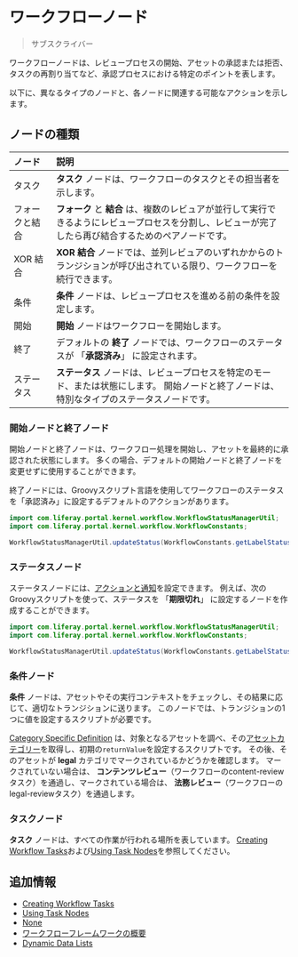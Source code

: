 # ワークフローノード

> サブスクライバー

ワークフローノードは、レビュープロセスの開始、アセットの承認または拒否、タスクの再割り当てなど、承認プロセスにおける特定のポイントを表します。

以下に、異なるタイプのノードと、各ノードに関連する可能なアクションを示します。

<a name="types-of-nodes" />

## ノードの種類

| ノード     | 説明                                                                        |
| :--- | :--- |
| タスク     | **タスク** ノードは、ワークフローのタスクとその担当者を示します。                                          |
| フォークと結合 | **フォーク** と **結合** は、複数のレビュアが並行して実行できるようにレビュープロセスを分割し、レビューが完了したら再び結合するためのペアノードです。 |
| XOR 結合  | **XOR 結合** ノードでは、並列レビュアのいずれかからのトランジションが呼び出されている限り、ワークフローを続行できます。             |
| 条件      | **条件** ノードは、レビュープロセスを進める前の条件を設定します。                                          |
| 開始      | **開始** ノードはワークフローを開始します。                                                     |
| 終了      | デフォルトの **終了** ノードでは、ワークフローのステータスが 「**承認済み**」 に設定されます。                             |
| ステータス   | **ステータス** ノードは、レビュープロセスを特定のモード、または状態にします。 開始ノードと終了ノードは、特別なタイプのステータスノードです。    |

### 開始ノードと終了ノード

開始ノードと終了ノードは、ワークフロー処理を開始し、アセットを最終的に承認された状態にします。 多くの場合、デフォルトの開始ノードと終了ノードを変更せずに使用することができます。

終了ノードには、Groovyスクリプト言語を使用してワークフローのステータスを「承認済み」に設定するデフォルトのアクションがあります。

``` java
import com.liferay.portal.kernel.workflow.WorkflowStatusManagerUtil;
import com.liferay.portal.kernel.workflow.WorkflowConstants;

WorkflowStatusManagerUtil.updateStatus(WorkflowConstants.getLabelStatus("approved"), workflowContext);
```

### ステータスノード

ステータスノードには、[アクションと通知](./configuring-workflow-actions-and-notifications.md)を設定できます。 例えば、次のGroovyスクリプトを使って、ステータスを 「**期限切れ**」 に設定するノードを作成することができます。

``` java
import com.liferay.portal.kernel.workflow.WorkflowStatusManagerUtil;
import com.liferay.portal.kernel.workflow.WorkflowConstants;

WorkflowStatusManagerUtil.updateStatus(WorkflowConstants.getLabelStatus("expired"), workflowContext);
```

### 条件ノード

**条件** ノードは、アセットやその実行コンテキストをチェックし、その結果に応じて、適切なトランジションに送ります。 このノードでは、トランジションの1つに値を設定するスクリプトが必要です。

[Category Specific Definition](https://github.com/liferay/liferay-portal/blob/[$LIFERAY_LEARN_PORTAL_GIT_TAG$]/modules/apps/portal-workflow/portal-workflow-kaleo-runtime-impl/src/main/resources/META-INF/definitions/category-specific-definition.xml) は、対象となるアセットを調べ、その[アセットカテゴリー](../../../../content-authoring-and-management/tags-and-categories/defining-categories-and-vocabularies-for-content.md)を取得し、初期の`returnValue`を設定するスクリプトです。 その後、そのアセットが **legal** カテゴリでマークされているかどうかを確認します。 マークされていない場合は、 **コンテンツレビュー**（ワークフローのcontent-reviewタスク）を通過し、マークされている場合は、 **法務レビュー**（ワークフローのlegal-reviewタスク）を通過します。

### タスクノード

**タスク** ノードは、すべての作業が行われる場所を表しています。 [Creating Workflow Tasks](./creating-workflow-tasks.md)および[Using Task Nodes](./assigning-task-nodes.md)を参照してください。

<a name="additional-information" />

## 追加情報

  - [Creating Workflow Tasks](./creating-workflow-tasks.md)
  - [Using Task Nodes](./assigning-task-nodes.md)
  - [None](../../../forms/kaleo-forms.md)
  - [ワークフローフレームワークの概要](https://help.liferay.com/hc/en-us/articles/360028727112-Introduction-to-The-Workflow-Framework)
  - [Dynamic Data Lists](../../../forms/dynamic-data-lists/getting-started-with-dynamic-data-lists.md)
